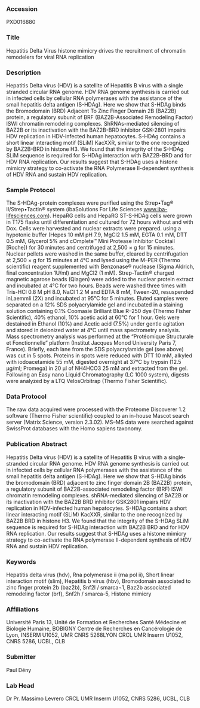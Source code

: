 ### Accession
PXD016880

### Title
Hepatitis Delta Virus histone mimicry drives the recruitment of chromatin remodelers for viral RNA replication

### Description
Hepatitis Delta virus (HDV) is a satellite of Hepatitis B virus with a single stranded circular RNA genome. HDV RNA genome synthesis is carried out in infected cells by cellular RNA polymerases with the assistance of the small hepatitis delta antigen (S-HDAg). Here we show that S-HDAg binds the Bromodomain (BRD) Adjacent To Zinc Finger Domain 2B (BAZ2B) protein, a regulatory subunit of BRF (BAZ2B-Associated Remodeling Factor) ISWI chromatin remodeling complexes. ShRNAs-mediated silencing of BAZ2B or its inactivation with the BAZ2B-BRD inhibitor GSK-2801 impairs HDV replication in HDV-infected human hepatocytes. S-HDAg contains a short linear interacting motif (SLiM) KacXXR, similar to the one recognized by BAZ2B-BRD in histone H3. We found that the integrity of the S-HDAg SLiM sequence is required for S-HDAg interaction with BAZ2B-BRD and for HDV RNA replication. Our results suggest that S-HDAg uses a histone mimicry strategy to co-activate the RNA Polymerase II-dependent synthesis of HDV RNA and sustain HDV replication.

### Sample Protocol
The S-HDAg-protein complexes were purified using the Strep•Tag® II/Strep•Tactin® system (ibaSolutions For Life Sciences www.iba-lifesciences.com). HepaRG cells and HepaRG ST-S-HDAg cells were grown in T175 flasks until differentiation and cultured for 72 hours without and with Dox. Cells were harvested and nuclear extracts were prepared. using a hypotonic buffer (Hepes 10 mM pH 7.9, MgCl2 1.5 mM, EGTA 0.1 mM, DTT 0.5 mM, Glycerol 5% and cOmplete™ Mini Protease Inhibitor Cocktail [Roche]) for 30 minutes and centrifuged at 2,500 × g for 15 minutes. Nuclear pellets were washed in the same buffer, cleared by centrifugation at 2,500 × g for 15 minutes at 4°C and lysed using the M–PER (Thermo scientific) reagent supplemented with Benzonase® nuclease (Sigma Aldrich, final concentration 1U/ml) and MgCl2 (1 mM). Strep-Tactin® charged magnetic agarose beads (Qiagen) were added to the nuclear protein extract and incubated at 4°C for two hours. Beads were washed three times with Tris-HCl 0.8 M pH 8.0, NaCl 1.2 M and EDTA 8 mM, Tween-20, resuspended inLaemmli (2X) and incubated at 95°C for 5 minutes. Eluted samples were separated on a 12% SDS polyacrylamide gel and incubated in a staining solution containing 0.1% Coomasie Brilliant Blue R–250 dye (Thermo Fisher Scientific), 40% ethanol, 10% acetic acid at 60°C for 1 hour. Gels were destained in Ethanol (10%) and Acetic acid (7.5%) under gentle agitation and stored in deionized water at 4°C until mass spectrometry analysis. Mass spectrometry analysis was performed at the “Protéomique Structurale et Fonctionnelle” platform (Institut Jacques Monod University Paris 7, France). Briefly, each lane from the SDS polyacrylamide gel (see above) was cut in 5 spots. Proteins in spots were reduced with DTT 10 mM, alkyled with iodoacetamide 55 mM, digested overnight at 37°C by trypsin (12.5 µg/ml; Promega) in 20 µl of NH4HCO3 25 mM and extracted from the gel. Following an Easy nano Liquid Chromatography (LC 1000 system), digests were analyzed by a LTQ VelosOrbitrap (Thermo Fisher Scientific).

### Data Protocol
The raw data acquired were processed with the Proteome Discoverer 1.2 software (Thermo Fisher scientific) coupled to an in-house Mascot search server (Matrix Science, version 2.3.02). MS–MS data were searched against SwissProt databases with the Homo sapiens taxonomy.

### Publication Abstract
Hepatitis Delta virus (HDV) is a satellite of Hepatitis B virus with a single-stranded circular RNA genome. HDV RNA genome synthesis is carried out in infected cells by cellular RNA polymerases with the assistance of the small hepatitis delta antigen (S-HDAg). Here we show that S-HDAg binds the bromodomain (BRD) adjacent to zinc finger domain 2B (BAZ2B) protein, a regulatory subunit of BAZ2B-associated remodeling factor (BRF)&#xa0;ISWI chromatin remodeling complexes. shRNA-mediated silencing of BAZ2B or its inactivation with the BAZ2B BRD inhibitor GSK2801 impairs HDV replication in HDV-infected human hepatocytes. S-HDAg contains a short linear interacting motif (SLiM) KacXXR, similar to the one recognized by BAZ2B BRD in histone H3. We found that the integrity of the S-HDAg SLiM sequence is required for S-HDAg interaction with BAZ2B BRD and for HDV RNA replication. Our results suggest that S-HDAg uses a histone mimicry strategy to co-activate the RNA polymerase II-dependent synthesis of HDV RNA and sustain HDV replication.

### Keywords
Hepatitis delta virus (hdv), Rna polymerase ii (rna pol ii), Short linear interaction motif (slim), Hepatitis b virus (hbv), Bromodomain associated to zinc finger protein 2b (baz2b), Snf2l / smarca¬1, Baz2b associated remodeling factor (brf), Snf2h / smarca-5, Histone mimicry

### Affiliations
Université Paris 13, Unité de Formation et Recherches Santé Médecine et Biologie Humaine, BOBIGNY
Centre de Recherches en Cancérologie de Lyon, INSERM U1052, UMR CNRS 5268LYON
CRCL UMR Inserm U1052, CNRS 5286, UCBL, CLB

### Submitter
Paul Dény

### Lab Head
Dr Pr. Massimo Levrero
CRCL UMR Inserm U1052, CNRS 5286, UCBL, CLB


